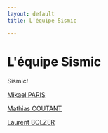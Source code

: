 ```yaml
---
layout: default
title: L'équipe Sismic

---
```

# L'équipe Sismic

Sismic! 


[Mikael PARIS](/mikael-paris)

[Mathias COUTANT](/mathias-coutant)

[Laurent BOLZER](/laurent-bolzer)

